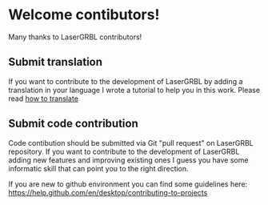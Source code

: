 # Welcome contibutors!
Many thanks to LaserGRBL contributors!

## Submit translation

If you want to contribute to the development of LaserGRBL by adding a translation in your language I wrote a tutorial to help you in this work. Please read [how to translate](https://github.com/arkypita/LaserGRBL/blob/master/TRANSLATING.md)

## Submit code contribution

Code contibution should be submitted via Git "pull request" on LaserGRBL repository. If you want to contribute to the development of LaserGRBL adding new features and improving existing ones I guess you have some informatic skill that can point you to the right direction.

If you are new to github environment you can find some guidelines here: https://help.github.com/en/desktop/contributing-to-projects
